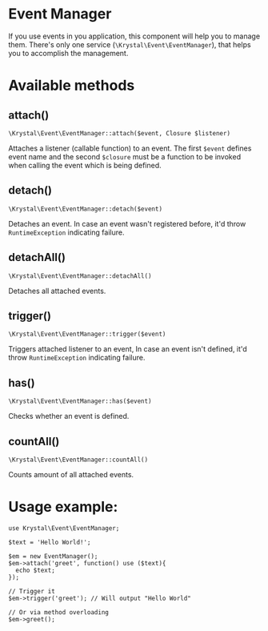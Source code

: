 Event Manager
=============

If you use events in you application, this component will help you to manage them. There's only one service (`\Krystal\Event\EventManager`), that helps you to accomplish the management.

# Available methods

## attach()

    \Krystal\Event\EventManager::attach($event, Closure $listener)

Attaches a listener (callable function) to an event. The first `$event` defines event name and the second `$closure` must be a function to be invoked when calling the event which is being defined.

## detach()

    \Krystal\Event\EventManager::detach($event)

Detaches an event. In case an event wasn't registered before, it'd throw `RuntimeException` indicating failure.

## detachAll()

    \Krystal\Event\EventManager::detachAll()

Detaches all attached events.

## trigger()

    \Krystal\Event\EventManager::trigger($event)

Triggers attached listener to an event, In case an event isn't defined, it'd throw `RuntimeException` indicating failure.

## has()

    \Krystal\Event\EventManager::has($event)

Checks whether an event is defined.

## countAll()

    \Krystal\Event\EventManager::countAll()

Counts amount of all attached events.

# Usage example:

    use Krystal\Event\EventManager;
    
    $text = 'Hello World!';
    
    $em = new EventManager();
    $em->attach('greet', function() use ($text){
      echo $text;
    });
    
    // Trigger it
    $em->trigger('greet'); // Will output "Hello World"
    
    // Or via method overloading
    $em->greet();